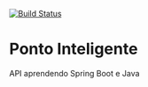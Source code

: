 [![Build Status](https://travis-ci.org/alexandreferreiradasilva/ponto-inteligente-api.svg?branch=master)](https://travis-ci.org/alexandreferreiradasilva/ponto-inteligente-api)
# Ponto Inteligente
API aprendendo Spring Boot e Java
